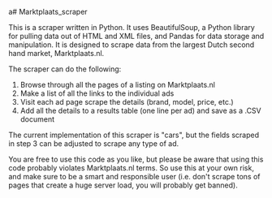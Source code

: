  a# Marktplaats_scraper

This is a scraper written in Python. It uses BeautifulSoup, a Python library for pulling data out of HTML and XML files, and Pandas for data storage and manipulation. It is designed to scrape data from the largest Dutch second hand market, Marktplaats.nl.

The scraper can do the following:

1. Browse through all the pages of a listing on Marktplaats.nl
2. Make a list of all the links to the individual  ads
3. Visit each ad page scrape the details (brand, model, price, etc.)
4. Add all the details to a results table (one line per ad) and save as a .CSV document

The current implementation of this scraper is "cars", but the fields scraped in step 3 can be adjusted to scrape any type of ad. 

You are free to use this code as you like, but please be aware that using this code probably violates Marktplaats.nl terms. 
So use this at your own risk, and make sure to be a smart and responsible user (i.e. don't scrape tons of pages that create a huge server load, you will probably get banned).

